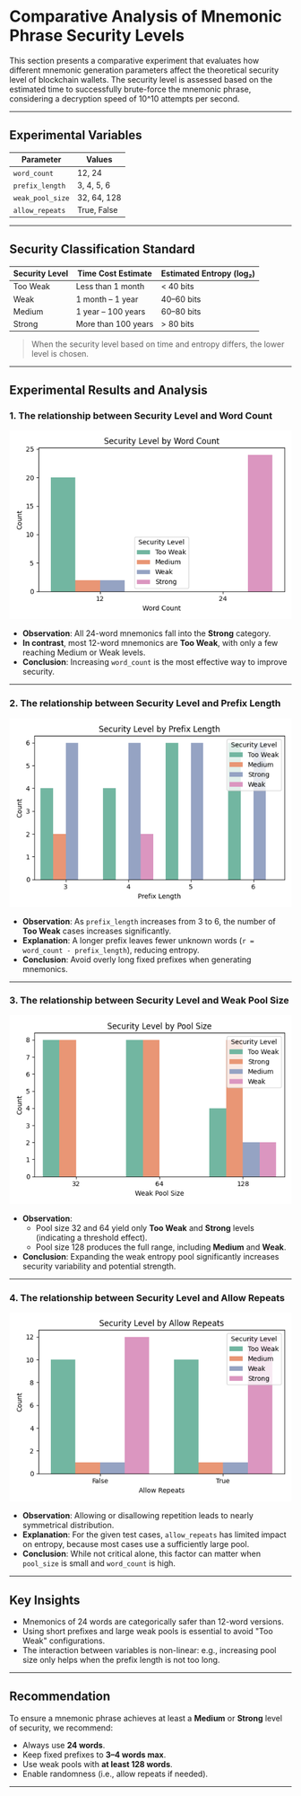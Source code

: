 # Comparative Analysis of Mnemonic Phrase Security Levels

This section presents a comparative experiment that evaluates how different mnemonic generation parameters affect the theoretical security level of blockchain wallets. The security level is assessed based on the estimated time to successfully brute-force the mnemonic phrase, considering a decryption speed of 10^10 attempts per second.

---

## Experimental Variables

| Parameter        | Values                  |
|------------------|--------------------------|
| `word_count`     | 12, 24                   |
| `prefix_length`  | 3, 4, 5, 6               |
| `weak_pool_size` | 32, 64, 128              |
| `allow_repeats`  | True, False              |

---

## Security Classification Standard

| Security Level | Time Cost Estimate       | Estimated Entropy (log₂) |
|----------------|---------------------------|---------------------------|
| Too Weak       | Less than 1 month         | < 40 bits                 |
| Weak           | 1 month – 1 year          | 40–60 bits                |
| Medium         | 1 year – 100 years        | 60–80 bits                |
| Strong         | More than 100 years       | > 80 bits                 |

> When the security level based on time and entropy differs, the lower level is chosen.

---

## Experimental Results and Analysis

### 1. The relationship between Security Level and Word Count

![word_count_vs_security_level](images/word_count_vs_security_level.png)

- **Observation**: All 24-word mnemonics fall into the **Strong** category.
- **In contrast**, most 12-word mnemonics are **Too Weak**, with only a few reaching Medium or Weak levels.
- **Conclusion**: Increasing `word_count` is the most effective way to improve security.

---

### 2. The relationship between Security Level and Prefix Length

![prefix_length_vs_security_level](images/prefix_length_vs_security_level.png)

- **Observation**: As `prefix_length` increases from 3 to 6, the number of **Too Weak** cases increases significantly.
- **Explanation**: A longer prefix leaves fewer unknown words (`r = word_count - prefix_length`), reducing entropy.
- **Conclusion**: Avoid overly long fixed prefixes when generating mnemonics.

---

### 3. The relationship between Security Level and Weak Pool Size

![pool_size_vs_security_level](images/pool_size_vs_security_level.png)

- **Observation**:
  - Pool size 32 and 64 yield only **Too Weak** and **Strong** levels (indicating a threshold effect).
  - Pool size 128 produces the full range, including **Medium** and **Weak**.
- **Conclusion**: Expanding the weak entropy pool significantly increases security variability and potential strength.

---

### 4. The relationship between Security Level and Allow Repeats

![allow_repeats_vs_security_level](images/allow_repeats_vs_security_level.png)

- **Observation**: Allowing or disallowing repetition leads to nearly symmetrical distribution.
- **Explanation**: For the given test cases, `allow_repeats` has limited impact on entropy, because most cases use a sufficiently large pool.
- **Conclusion**: While not critical alone, this factor can matter when `pool_size` is small and `word_count` is high.

---

## Key Insights

- Mnemonics of 24 words are categorically safer than 12-word versions.
- Using short prefixes and large weak pools is essential to avoid "Too Weak" configurations.
- The interaction between variables is non-linear: e.g., increasing pool size only helps when the prefix length is not too long.

---

## Recommendation

To ensure a mnemonic phrase achieves at least a **Medium** or **Strong** level of security, we recommend:

- Always use **24 words**.
- Keep fixed prefixes to **3–4 words max**.
- Use weak pools with **at least 128 words**.
- Enable randomness (i.e., allow repeats if needed).

---
